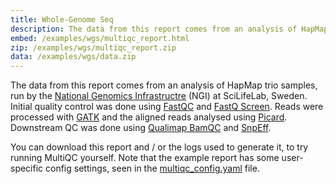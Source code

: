 ```yaml
---
title: Whole-Genome Seq
description: The data from this report comes from an analysis of HapMap trio samples, run by the National Genomics Infrastructre (NGI) at SciLifeLab, Sweden.
embed: /examples/wgs/multiqc_report.html
zip: /examples/wgs/multiqc_report.zip
data: /examples/wgs/data.zip
---
```

The data from this report comes from an analysis of HapMap trio samples, run by the [National Genomics Infrastructre](https://www.scilifelab.se/platforms/ngi/) (NGI) at SciLifeLab, Sweden. Initial quality control was done using [FastQC](http://www.bioinformatics.babraham.ac.uk/projects/fastqc/) and [FastQ Screen](http://www.bioinformatics.babraham.ac.uk/projects/fastq_screen/). Reads were processed with [GATK](https://www.broadinstitute.org/gatk/) and the aligned reads analysed using [Picard](http://broadinstitute.github.io/picard/). Downstream QC was done using [Qualimap BamQC](http://qualimap.bioinfo.cipf.es/) and [SnpEff](http://snpeff.sourceforge.net/).

You can download this report and / or the logs used to generate it, to try running MultiQC yourself. Note that the example report has some user-specific config settings, seen in the [multiqc_config.yaml](http://localhost:8000/examples/wgs/multiqc_config.yaml) file.
